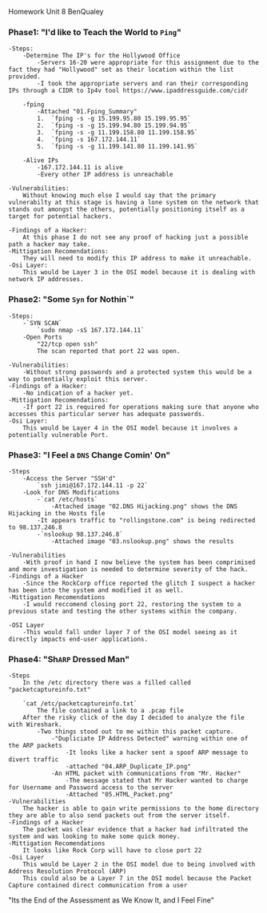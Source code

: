 Homework Unit 8
BenQualey

### **Phase1**: "I'd like to Teach the World to `Ping`"

    -Steps:
        -Determine The IP's for the Hollywood Office
            -Servers 16-20 were appropriate for this assignment due to the fact they had "Hollywood" set as their location within the list provided.
            -I took the appropriate servers and ran their corresponding IPs through a CIDR to Ip4v tool https://www.ipaddressguide.com/cidr

        -fping
            -Attached "01.Fping_Summary"
            1.  `fping -s -g 15.199.95.80 15.199.95.95`
            2.  `fping -s -g 15.199.94.80 15.199.94.95`
            3.  `fping -s -g 11.199.158.80 11.199.158.95`
            4.  `fping -s 167.172.144.11`
            5.  `fping -s -g 11.199.141.80 11.199.141.95`
        
        -Alive IPs
            -167.172.144.11 is alive
            -Every other IP address is unreachable

    -Vulnerabilities:
        Without knowing much else I would say that the primary vulnerabilty at this stage is having a lone system on the network that stands out amongst the others, potentially positioning itself as a target for potential hackers. 

    -Findings of a Hacker:
        At this phase I do not see any proof of hacking just a possible path a hacker may take. 
    -Mittigation Recomendations:
        They will need to modify this IP address to make it unreachable. 
    -Osi Layer:
        This would be Layer 3 in the OSI model because it is dealing with network IP addresses.

### **Phase2**: "Some `Syn` for Nothin`"

    -Steps:
        -`SYN SCAN`
            `sudo nmap -sS 167.172.144.11`
        -Open Ports
            "22/tcp open ssh"
            The scan reported that port 22 was open.

    -Vulnerabilities:
        -Without strong passwords and a protected system this would be a way to potentially exploit this server.
    -Findings of a Hacker:
        -No indication of a hacker yet. 
    -Mittigation Recomendations:
        -If port 22 is required for operations making sure that anyone who accesses this particular server has adequate passwords.
    -Osi Layer:
        This would be Layer 4 in the OSI model because it involves a potentially vulnerable Port.

### **Phase3**: "I Feel a `DNS` Change Comin' On"

    -Steps
        -Access the Server "SSH'd"
            `ssh jimi@167.172.144.11 -p 22`
        -Look for DNS Modifications
            -`cat /etc/hosts`
                -Attached image "02.DNS Hijacking.png" shows the DNS Hijacking in the Hosts file
            -It appears traffic to "rollingstone.com" is being redirected to 98.137.246.8
            -`nslookup 98.137.246.8` 
                -Attached image "03.nslookup.png" shows the results
            
    -Vulnerabilities
        -With proof in hand I now believe the system has been comprimised and more investigation is needed to determine severity of the hack. 
    -Findings of a Hacker
        -Since the RockCorp office reported the glitch I suspect a hacker has been into the system and modified it as well. 
    -Mittigation Recomendations
        -I would reccomend closing port 22, restoring the system to a previous state and testing the other systems within the company. 
        
    -OSI Layer
        -This would fall under layer 7 of the OSI model seeing as it directly impacts end-user applications. 

### **Phase4**: "Sh`ARP` Dressed Man"

    -Steps
        In the /etc directory there was a filled called "packetcaptureinfo.txt"
        
        `cat /etc/packetcaptureinfo.txt`
            The file contained a link to a .pcap file
        After the risky click of the day I decided to analyze the file with Wireshark. 
            -Two things stood out to me within this packet capture. 
                -"Dupliciate IP Address Detected" warning within one of the ARP packets 
                    -It looks like a hacker sent a spoof ARP message to divert traffic
                    -attached "04.ARP_Duplicate_IP.png"
                -An HTML packet with communications from "Mr. Hacker"
                    -The message stated that Mr Hacker wanted to charge for Username and Password access to the server
                    -Attached "05.HTML_Packet.png"    
    -Vulnerabilities
        The hacker is able to gain write permissions to the home directory they are able to also send packets out from the server itself. 
    -Findings of a Hacker
        The packet was clear evidence that a hacker had infiltrated the system and was looking to make some quick money. 
    -Mittigation Recomendations
        It looks like Rock Corp will have to close port 22
    -Osi Layer
        This would be Layer 2 in the OSI model due to being involved with Address Resolution Protocol (ARP)
        This could also be a Layer 7 in the OSI model because the Packet Capture contained direct communication from a user


"Its the End of the Assessment as We Know It, and I Feel Fine"






     
